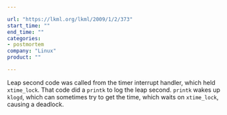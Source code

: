 ```yaml
---

url: "https://lkml.org/lkml/2009/1/2/373"
start_time: ""
end_time: ""
categories:
- postmortem
company: "Linux"
product: ""

---
```


Leap second code was called from the timer interrupt handler, which held `xtime_lock`. That code did a `printk` to log the leap second. `printk` wakes up `klogd`, which can sometimes try to get the time, which waits on `xtime_lock`, causing a deadlock.
